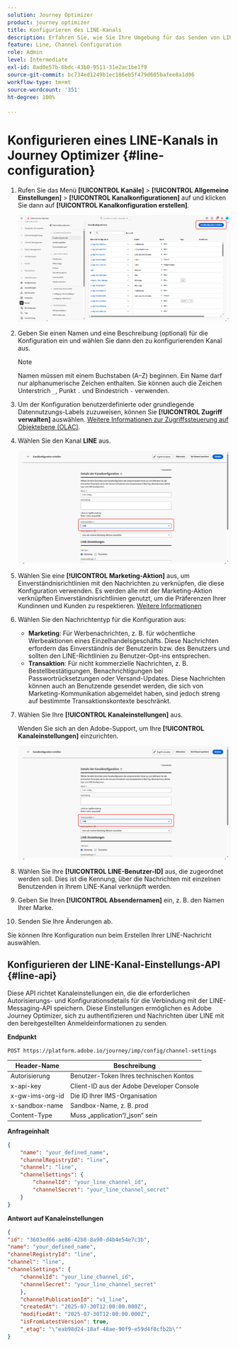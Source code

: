 ```yaml
---
solution: Journey Optimizer
product: journey optimizer
title: Konfigurieren des LINE-Kanals
description: Erfahren Sie, wie Sie Ihre Umgebung für das Senden von LINE-Nachrichten mit Journey Optimizer konfigurieren.
feature: Line, Channel Configuration
role: Admin
level: Intermediate
exl-id: 8ad0e57b-6bdc-43b0-9511-31e2ac1be1f9
source-git-commit: bc734ed1249b1ec186eb5f479d605bafee8a1d06
workflow-type: tm+mt
source-wordcount: '351'
ht-degree: 100%

---
```


# Konfigurieren eines LINE-Kanals in Journey Optimizer {#line-configuration}

1. Rufen Sie das Menü **[!UICONTROL Kanäle]** > **[!UICONTROL Allgemeine Einstellungen]** > **[!UICONTROL Kanalkonfigurationen]** auf und klicken Sie dann auf **[!UICONTROL Kanalkonfiguration erstellen]**.

   ![](assets/line-config-1.png)

1. Geben Sie einen Namen und eine Beschreibung (optional) für die Konfiguration ein und wählen Sie dann den zu konfigurierenden Kanal aus.

   >[!NOTE]
   >
   > Namen müssen mit einem Buchstaben (A–Z) beginnen. Ein Name darf nur alphanumerische Zeichen enthalten. Sie können auch die Zeichen Unterstrich `_`, Punkt `.` und Bindestrich `-` verwenden.

1. Um der Konfiguration benutzerdefinierte oder grundlegende Datennutzungs-Labels zuzuweisen, können Sie **[!UICONTROL Zugriff verwalten]** auswählen. [Weitere Informationen zur Zugriffssteuerung auf Objektebene (OLAC)](../administration/object-based-access.md).

1. Wählen Sie den Kanal **LINE** aus.

   ![](assets/line-config-2.png)

1. Wählen Sie eine **[!UICONTROL Marketing-Aktion]** aus, um Einverständnisrichtlinien mit den Nachrichten zu verknüpfen, die diese Konfiguration verwenden. Es werden alle mit der Marketing-Aktion verknüpften Einverständnisrichtlinien genutzt, um die Präferenzen Ihrer Kundinnen und Kunden zu respektieren. [Weitere Informationen](../action/consent.md#surface-marketing-actions)

1. Wählen Sie den Nachrichtentyp für die Konfiguration aus:

   * **Marketing**: Für Werbenachrichten, z. B. für wöchentliche Werbeaktionen eines Einzelhandelsgeschäfts. Diese Nachrichten erfordern das Einverständnis der Benutzerin bzw. des Benutzers und sollten den LINE-Richtlinien zu Benutzer-Opt-ins entsprechen.
   * **Transaktion**: Für nicht kommerzielle Nachrichten, z. B. Bestellbestätigungen, Benachrichtigungen bei Passwortrücksetzungen oder Versand-Updates. Diese Nachrichten können auch an Benutzende gesendet werden, die sich von Marketing-Kommunikation abgemeldet haben, sind jedoch streng auf bestimmte Transaktionskontexte beschränkt.

1. Wählen Sie Ihre **[!UICONTROL Kanaleinstellungen]** aus.

   Wenden Sie sich an den Adobe-Support, um Ihre **[!UICONTROL Kanaleinstellungen]** einzurichten.

   ![](assets/line-config-2.png)

1. Wählen Sie Ihre **[!UICONTROL LINE-Benutzer-ID]** aus, die zugeordnet werden soll. Dies ist die Kennung, über die Nachrichten mit einzelnen Benutzenden in Ihrem LINE-Kanal verknüpft werden.

1. Geben Sie Ihren **[!UICONTROL Absendernamen]** ein, z. B. den Namen Ihrer Marke.

1. Senden Sie Ihre Änderungen ab.

Sie können Ihre Konfiguration nun beim Erstellen Ihrer LINE-Nachricht auswählen.

## Konfigurieren der LINE-Kanal-Einstellungs-API {#line-api}

Diese API richtet Kanaleinstellungen ein, die die erforderlichen Autorisierungs- und Konfigurationsdetails für die Verbindung mit der LINE-Messaging-API speichern. Diese Einstellungen ermöglichen es Adobe Journey Optimizer, sich zu authentifizieren und Nachrichten über LINE mit den bereitgestellten Anmeldeinformationen zu senden.

**Endpunkt**

```
POST https://platform.adobe.io/journey/imp/config/channel-settings
```

| Header-Name | Beschreibung |
|-|-|
| Autorisierung | Benutzer-Token Ihres technischen Kontos |
| x-api-key | Client-ID aus der Adobe Developer Console |
| x-gw-ims-org-id | Die ID Ihrer IMS-Organisation |
| x-sandbox-name | Sandbox-Name, z. B. prod |
| Content-Type | Muss „application“/„json“ sein |


**Anfrageinhalt**

```json
{
    "name": "your_defined_name",
    "channelRegistryId": "line",
    "channel": "line",
    "channelSettings": {
        "channelId": "your_line_channel_id",
        "channelSecret": "your_line_channel_secret"
    }
}
```

**Antwort auf Kanaleinstellungen**

```json
{
"id": "3603ed66-ae86-42b8-8a90-d4b4e54e7c3b",
"name": "your_defined_name",
"channelRegistryId": "line",
"channel": "line",
"channelSettings": {
    "channelId": "your_line_channel_id",
    "channelSecret": "your_line_channel_secret"
    },
    "channelPublicationId": "v1_line",
    "createdAt": "2025-07-30T12:00:00.000Z",
    "modifiedAt": "2025-07-30T12:00:00.000Z",
    "isFromLatestVersion": true,
    "_etag": "\"eab98d24-18af-48ae-90f9-e59d4f8cfb2b\""
}
```
